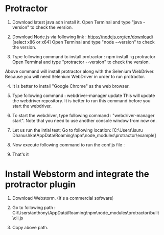 # Protractor

1. Download latest java adn install it.
	Open Terminal and type "java -version" to check the version.

2. Download Node.js via following link : https://nodejs.org/en/download/ [select x86 or x64]
	Open Terminal and type "node --version" to check the version.

3. Type following command to install protractor : npm install -g protractor
	Open Terminal and type "protractor --version" to check the version.
	
Above command will install protractor along with the Selenium WebDriver. Because you will need Selenium WebDriver in order to run protractor.
	
4. It is better to install "Google Chrome" as the web browser.

5. Type following command : webdriver-manager update
	This will update the webdriver repository. It is better to run this command before you start the webdriver.

6. To start the webdriver, type following command : "webdriver-manager start". Note that you need to use another console window from now on.

7. Let us run the intial test; Go to following location: [C:\Users\Isuru Dhanushka\AppData\Roaming\npm\node_modules\protractor\example]

8. Now execute following command to run the conf.js file : <protractor conf.js>

9. That's it


Install Webstorm and integrate the protractor plugin
=====================================================

1. Download Webstorm. (It's a commercial software)

2. Go to following path : C:\Users\anthony\AppData\Roaming\npm\node_modules\protractor\built\cli.js

3. Copy above path.
